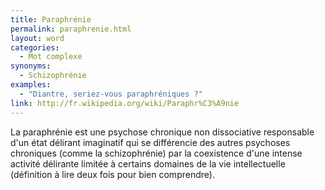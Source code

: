 ```yaml
---
title: Paraphrénie
permalink: paraphrenie.html
layout: word
categories:
  - Mot complexe
synonyms:
  - Schizophrénie
examples:
  - "Diantre, seriez-vous paraphréniques ?"
link: http://fr.wikipedia.org/wiki/Paraphr%C3%A9nie
---
```


La paraphrénie est une psychose chronique non dissociative responsable d'un état délirant imaginatif qui se différencie des autres psychoses chroniques (comme la schizophrénie) par la coexistence d'une intense activité délirante limitée à certains domaines de la vie intellectuelle (définition à lire deux fois pour bien comprendre).


